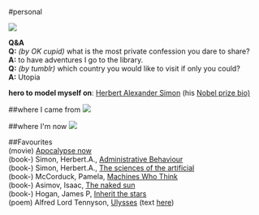 
#personal

![](http://i.imgur.com/SHvdqUV.jpg)

**Q&A**  
**Q:** *(by OK cupid)* what is the most private confession you dare to share?  
**A:** to have adventures I go to the library.  
**Q:** *(by tumblr)* which country you would like to visit if only you could?  
**A:** Utopia  

**hero to model myself on**: [Herbert Alexander Simon](http://en.wikipedia.org/wiki/Herbert_A._Simon "simon") (his [Nobel prize bio)](http://www.nobelprize.org/nobel_prizes/economic-sciences/laureates/1978/simon-bio.html "nobel simon")

##where I came from
![](http://i.imgur.com/w5FJng0.jpg)

##where I'm now
![](http://i.imgur.com/sdsyfB6.jpg)


##Favourites  
(movie) [Apocalypse now](https://www.facebook.com/ApocalypseNowMovie?fb_action_ids=1392445307677777&fb_action_types=video.watches&fb_source=other_multiline&action_object_map=%5B132187376810512%5D&action_type_map=%5B%22video.watches%22%5D&action_ref_map=%5B%5D&fb_collection_id=46&ref=profile)  
(book-) Simon, Herbert.A., [Administrative Behaviour](http://www.goodreads.com/book/show/155253.Administrative_Behavior?action_object_map=%5B404550862944594%5D&action_ref_map=%5B%5D&action_type_map=%5B%22books.reads%22%5D&fb_action_ids=1414322568823384&fb_action_types=books.reads&fb_collection_id=14&fb_source=other_multiline&ref=profile)  
(book-) Simon, Herbert.A., [The sciences of the artificial](http://www.amazon.co.uk/Sciences-Artificial-Herbert-Simon/dp/0262691914/ref=sr_1_1?ie=UTF8&qid=1416680947&sr=8-1&keywords=Sciences+of+the+Artificial)   
(book-) McCorduck, Pamela, [Machines Who Think](http://www.goodreads.com/book/show/1170362.Machines_Who_Think?fb_action_ids=1392457471009894&fb_action_types=books.reads&fb_source=other_multiline&action_object_map=%5B10150392473343219%5D&action_type_map=%5B%22books.reads%22%5D&action_ref_map=%5B%5D&fb_collection_id=14&ref=profile)  
(book-) Asimov, Isaac, [The naked sun](https://www.facebook.com/pages/The-Naked-Sun/111488908867312?fb_action_ids=1392449334344041&fb_action_types=books.reads&fb_source=other_multiline&action_object_map=%5B111488908867312%5D&action_type_map=%5B%22books.reads%22%5D&action_ref_map=%5B%5D&fb_collection_id=14&ref=profile)  
(book-) Hogan, James P, [Inherit the stars](http://www.goodreads.com/book/show/16252641-inherit-the-stars)  
(poem) Alfred Lord Tennyson, [Ulysses](http://www.dailymotion.com/video/xdeapm_alfred-lord-tennyson-ulysses-lewis_creation) (text [here](http://www.poetryfoundation.org/poem/174659))




